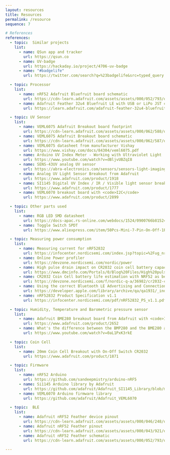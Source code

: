 ```yaml
---
layout: resources
title: Resources
permalink: /resource
sequence: 7

# References
references:
  - topic:  Similar projects
    list:
      - name: QSun app and tracker
        url: https://qsun.co
      - name: UV-badge
        url: https://hackaday.io/project/4706-uv-badge
      - name: "#badgelife"
        url: https://twitter.com/search?q=%23badgelife&src=typed_query on Twitter for various PCB designs

  - topic: Processor
    list:
      - name: nRF52 Adafruit Bluefruit board schematic
        url: https://cdn-learn.adafruit.com/assets/assets/000/052/793/original/microcontrollers_revgsch.png?1523067417
      - name: Adafruit Feather 32u4 Bluefruit LE with USB or LiPo JST connector
        url: https://learn.adafruit.com/adafruit-feather-32u4-bluefruit-le/overview

  - topic: UV Sensor
    list:
      - name: VEML6075 Adafruit Breakout board footprint
        url: https://cdn-learn.adafruit.com/assets/assets/000/062/588/original/adafruit_products_fab.png?1537993768
      - name: VEML6075 Adafruit Breakout board schematic
        url: https://cdn-learn.adafruit.com/assets/assets/000/062/587/original/adafruit_products_schem.png?1537993764
      - name: VEML6075 datasheet from manufacturer Vishay
        url: https://www.vishay.com/docs/84304/veml6075.pdf
      - name: Arduino UV Index Meter - Working with Ultraviolet Light
        url: https://www.youtube.com/watch?v=dBljvUBZqI8
      - name: SENS-43UV analog UV sensor
        url: https://abra-electronics.com/sensors/sensors-light-imaging-en/sens-43uv-analog-ultra-violet-light-sensor-module-for-5v-microcontrollers.html
      - name: Analog UV Light Sensor Breakout from Adafruit
        url: https://www.adafruit.com/product/1918
      - name: SI1145 Digital UV Index / IR / Visible light sensor breakout board from Adafruit with <code>I2C</code> bus connection
        url: https://www.adafruit.com/product/1777
      - name: VEML6070 breakout board with <code>I2C</code>
        url: https://www.adafruit.com/product/2899

  - topic: Other parts used
    list:
      - name: RGB LED SMD datasheet
        url: https://docs-apac.rs-online.com/webdocs/1524/0900766b815247fa.pdf
      - name: Toggle Switch SPDT
        url: https://www.aliexpress.com/item/50Pcs-Mini-7-Pin-On-Off-1P2T-SPDT-MSK-12C02-SMD-Toggle-Slide-Switch-For-MP3/32856542440.html

  - topic: Measuring power consumption
    list:
      - name: Measuring current for nRF52832
        url: https://infocenter.nordicsemi.com/index.jsp?topic=%2Fug_nrf52832_dk%2FUG%2Fnrf52_DK%2Fhw_meas_current.html
      - name: Online Power profiler
        url: https://devzone.nordicsemi.com/nordic/power
      - name: High pulse drain impact on CR2032 coin cell battery capacity
        url: https://www.dmcinfo.com/Portals/0/Blog%20Files/High%20pulse%20drain%20impact%20on%20CR2032%20coin%20cell%20battery%20capacity.pdf
      - name: CR2032 Coin Cell battery life estimation with NRF52 as beacon
        url: https://devzone.nordicsemi.com/f/nordic-q-a/36982/cr2032-coin-cell-battery-life-estimation-with-nrf52-as-beacon
      - name: Using the correct Bluetooth LE Advertising and Connection Parameters for a stable connection
        url: https://developer.apple.com/library/archive/qa/qa1931/_index.html
      - name: nRF52832 Product Specification v1.1
        url: https://infocenter.nordicsemi.com/pdf/nRF52832_PS_v1.1.pdf

  - topic: Humidity, Temperature and Barometric pressure sensor
    list:
      - name: Adafruit BME280 breakout board from Adafruit with <code>I2C</code> or <code>SPI</code>
        url: https://www.adafruit.com/product/2652
      - name: What's the difference between the BMP280 and the BME280 atmospheric sensors
        url: https://www.youtube.com/watch?v=0aL1PxK3rkE

  - topic: Coin Cell
    list:
      - name: 20mm Coin Cell Breakout with On-Off Switch CR2032
        url: https://www.adafruit.com/product/1871

  - topic: Firmware
    list:
      - name: nRF52 Arduino
        url: https://github.com/sandeepmistry/arduino-nRF5
      - name: Si1145 Arduino library by Adafruit
        url: https://github.com/adafruit/Adafruit_SI1145_Library/blob/master/examples/si1145test/si1145test.ino
      - name: VEML6070 Arduino firmware library
        url: https://github.com/adafruit/Adafruit_VEML6070

  - topic:  BLE
    list:
      - name: Adafruit nRF52 Feather device pinout
        url: https://cdn-learn.adafruit.com/assets/assets/000/046/248/original/microcontrollers_Feather_NRF52_Pinout_v1.2-1.png?1504885794
      - name: Adafruit nRF52 Feather pinout
        url: https://cdn-learn.adafruit.com/assets/assets/000/043/921/original/microcontrollers_nRF52Pinout.png?1500272417
      - name: Adafruit nRF52 Feather schematic
        url: https://cdn-learn.adafruit.com/assets/assets/000/052/793/original/microcontrollers_revgsch.png?1523067417

---
```

